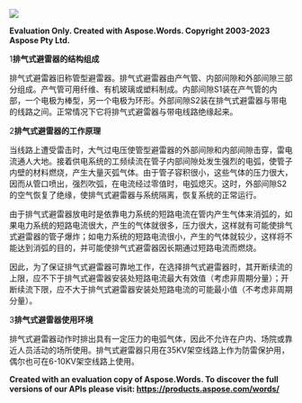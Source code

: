 ﻿![](%E6%8E%92%E6%B0%94%E5%BC%8F%E5%9C%B0%E9%9B%B7%E5%99%A8.001.png)

**Evaluation Only. Created with Aspose.Words. Copyright 2003-2023 Aspose Pty Ltd.**

1**排气式避雷器的结构组成**

排气式避雷器旧称管型避雷器。排气式避雷器由产气管、内部间隙和外部间隙三部分组成。产气管可用纤维、有机玻璃或塑料制成。内部间隙S1装在产气管的内部，一个电极为棒型，另一个电极为环形。外部间隙S2装在排气式避雷器与带电的线路之间。正常情况下它将排气式避雷器与带电线路绝缘起来。

2**排气式避雷器的工作原理**

当线路上遭受雷击时，大气过电压使管型避雷器的外部间隙和内部间隙击穿，雷电流通人大地。接着供电系统的工频续流在管子内部间隙处发生强烈的电弧，使管子内壁的材料燃烧，产生大量灭弧气体。由于管子容积很小，这些气体的压力很大，因而从管口喷出，强烈吹弧，在电流经过零值时，电弧熄灭。这时，外部间隙S2的空气恢复了绝缘，使排气式避雷器与系统隔离，恢复系统的正常运行。

由于排气式避雷器放电时是依靠电力系统的短路电流在管内产生气体来消弧的，如果电力系统的短路电流很大，产生的气体就很多，压力很大，这样就有可能使排气式避雷器的管子爆炸；如电力系统的短路电流很小，产生的气体就较少，这样将不能达到消弧的目的，并可能使排气式避雷器因长期通过短路电流而燃烧。

因此，为了保证排气式避雷器可靠地工作，在选择排气式避雷器时，其开断续流的上限，应不下于排气式避雷器安装处短路电流最大有效值（考虑非周期分量）；开断续流下限，应不大于排气式避雷器安装处短路电流的可能最小值（不考虑非周期分量）。

3**排气式避雷器使用环境**

排气式避雷器动作时排出具有一定压力的电弧气体，因此不允许在户内、场院或靠近人员活动的场所使用。排气式避雷器只用在35KV架空线路上作为防雷保护用，偶尔也可在6-10KV架空线路上使用。

**Created with an evaluation copy of Aspose.Words. To discover the full versions of our APIs please visit: https://products.aspose.com/words/**
